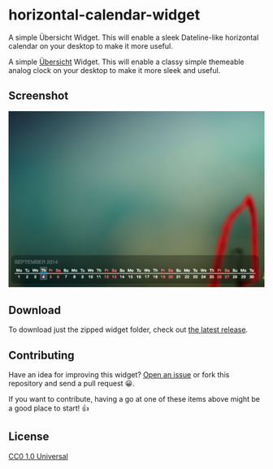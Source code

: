 horizontal-calendar-widget
==========================

A simple Übersicht Widget. This will enable a sleek Dateline-like horizontal calendar on your desktop to make it more useful.

A simple [Übersicht](http://tracesof.net/uebersicht/) Widget. This will enable a classy simple themeable analog clock on your desktop to make it more sleek and useful.

## Screenshot

![Analog clock widget for übersicht](./Screenshot.png)

## Download

To download just the zipped widget folder, check out [the latest release](https://github.com/ashikahmad/horizontal-calendar-widget/releases/latest).

## Contributing

Have an idea for improving this widget? [Open an issue](https://github.com/ashikahmad/horizontal-calendar-widget/issues/new) or fork this repository and send a pull request :grinning:.

If you want to contribute, having a go at one of these items above might be a good place to start! :+1:

## License

[CC0 1.0 Universal](./LICENSE)

